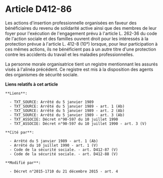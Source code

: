 # Article D412-86

Les actions d'insertion professionnelle organisées en faveur des bénéficiaires du revenu de solidarité active ainsi que des
membres de leur foyer pour l'exécution de l'engagement prévu à l'article L. 262-36 du code de l'action sociale et des
familles ouvrent droit pour les intéressés à la protection prévue à l'article L. 412-8 (10°) lorsque, pour leur participation
à ces mêmes actions, ils ne bénéficient pas à un autre titre d'une protection contre les accidents du travail et les maladies
professionnelles.

La personne morale organisatrice tient un registre mentionnant les assurés visés à l'alinéa précédent. Ce registre est mis à
la disposition des agents des organismes de sécurité sociale.

**Liens relatifs à cet article**

	**Liens**:

	  - TXT_SOURCE: Arrêté du 5 janvier 1989
	  - TXT_SOURCE: Arrêté du 5 janvier 1989 - art. 1 (Ab)
	  - TXT_SOURCE: Arrêté du 5 janvier 1989 - art. 2 (Ab)
	  - TXT_SOURCE: Arrêté du 5 janvier 1989 - art. 3 (Ab)
	  - TXT_ASSOCIE: Décret n°90-597 du 10 juillet 1990
	  - TXT_ASSOCIE: Décret n°90-597 du 10 juillet 1990 - art. 3 (V)

	**Cité par**:

	  - Arrêté du 5 janvier 1989 - art. 1 (Ab)
	  - Arrêté du 10 juillet 1990 - art. 1 (V)
	  - Code de la sécurité sociale. - art. D412-87 (V)
	  - Code de la sécurité sociale. - art. D412-88 (V)

	**Modifié par**:

	  - Décret n°2015-1710 du 21 décembre 2015 - art. 4
